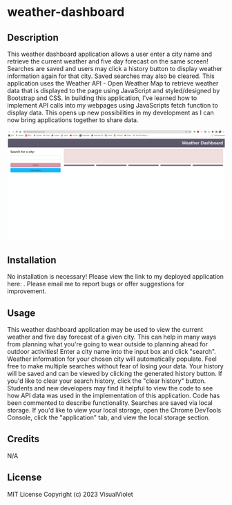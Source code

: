 # weather-dashboard

## Description

This weather dashboard application allows a user enter a city name and retrieve the current weather and five day forecast on the same screen! Searches are saved and users may click a history button to display weather information again for that city. Saved searches may also be cleared. This application uses the Weather API - Open Weather Map to retrieve weather data that is displayed to the page using JavaScript and styled/designed by Bootstrap and CSS. In building this application, I've learned how to implement API calls into my webpages using JavaScripts fetch function to display data. This opens up new possibilities in my development as I can now bring applications together to share data.

![live demo of the weather dashboard application](https://github.com/VisualViolet/weather-dashboard/blob/main/assets/images/weather-dashboard-demo.gif)

## Installation

No installation is necessary! Please view the link to my deployed application here: . Please email me to report bugs or offer suggestions for improvement.

## Usage

This weather dashboard application may be used to view the current weather and five day forecast of a given city. This can help in many ways from planning what you're going to wear outside to planning ahead for outdoor activities! Enter a city name into the input box and click "search". Weather information for your chosen city will automatically populate. Feel free to make multiple searches without fear of losing your data. Your history will be saved and can be viewed by clicking the generated history button. If you'd like to clear your search history, click the "clear history" button. Students and new developers may find it helpful to view the code to see how API data was used in the implementation of this application. Code has been commented to describe functionality. Searches are saved via local storage. If you'd like to view your local storage, open the Chrome DevTools Console, click the "application" tab, and view the local storage section.


## Credits

N/A

## License

MIT License
Copyright (c) 2023 VisualViolet